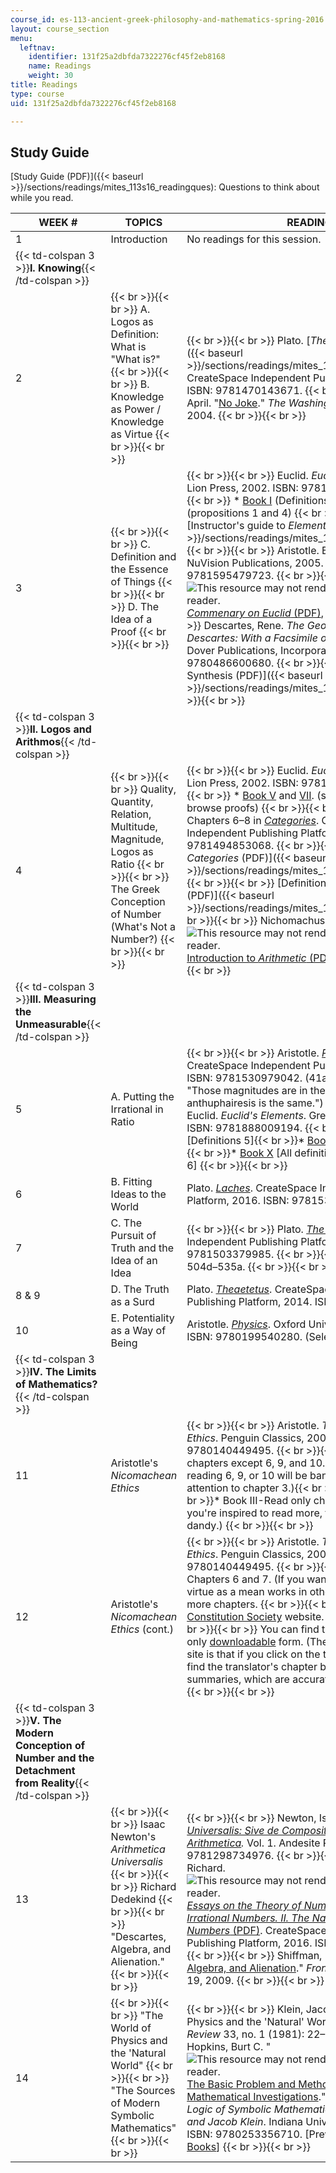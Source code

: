 ```yaml
---
course_id: es-113-ancient-greek-philosophy-and-mathematics-spring-2016
layout: course_section
menu:
  leftnav:
    identifier: 131f25a2dbfda7322276cf45f2eb8168
    name: Readings
    weight: 30
title: Readings
type: course
uid: 131f25a2dbfda7322276cf45f2eb8168

---
```


Study Guide
-----------

[Study Guide (PDF)]({{< baseurl >}}/sections/readings/mites_113s16_readingques): Questions to think about while you read.

| WEEK # | TOPICS | READINGS |
| --- | --- | --- |
| 1 | Introduction | No readings for this session. |
| {{< td-colspan 3 >}}**I. Knowing**{{< /td-colspan >}} |||
| 2 |  {{< br >}}{{< br >}} A. Logos as Definition: What is "What is?" {{< br >}}{{< br >}} B. Knowledge as Power / Knowledge as Virtue {{< br >}}{{< br >}}  |  {{< br >}}{{< br >}} Plato. [_The Meno by Plato_ (PDF)]({{< baseurl >}}/sections/readings/mites_113s16_meno). CreateSpace Independent Publishing Platform, 2012. ISBN: 9781470143671. {{< br >}}{{< br >}} Witt, April. "[No Joke](https://www.washingtonpost.com/archive/lifestyle/magazine/2004/10/24/no-joke/882986fd-53f1-4443-95f8-f4f265d38f61/)." _The Washington Post,_ October 24, 2004. {{< br >}}{{< br >}}  |
| 3 |  {{< br >}}{{< br >}} C. Definition and the Essence of Things {{< br >}}{{< br >}} D. The Idea of a Proof {{< br >}}{{< br >}}  |  {{< br >}}{{< br >}} Euclid. _Euclid's Elements_. Green Lion Press, 2002. ISBN: 9781888009194. {{< br >}}{{< br >}} *   [Book I](http://aleph0.clarku.edu/~djoyce/elements/bookI/defI1.html) (Definitions){{< br >}}*   [Book II](http://aleph0.clarku.edu/~djoyce/elements/bookII/bookII.html) (propositions 1 and 4) {{< br >}}{{< br >}} [Instructor's guide to _Elements_ (PDF)]({{< baseurl >}}/sections/readings/mites_113s16_instructguide). {{< br >}}{{< br >}} Aristotle. Book IV in [_Topics_](http://classics.mit.edu/Aristotle/topics.4.iv.html). NuVision Publications, 2005. ISBN: 9781595479723. {{< br >}}{{< br >}} Pappus. ![This resource may not render correctly in a screen reader.](/images/inacessible.gif)[_Commenary on Euclid_ (PDF)](http://www.ams.org/journals/bull/1931-37-07/S0002-9904-1931-05166-1/S0002-9904-1931-05166-1.pdf), Book I. {{< br >}}{{< br >}} Descartes, Rene. _The Geometry of René Descartes: With a Facsimile of the First Edition_. Dover Publications, Incorporation, 1954. ISBN: 9780486600680. {{< br >}}{{< br >}} [Analysis and Synthesis (PDF)]({{< baseurl >}}/sections/readings/mites_113s16_analysis) {{< br >}}{{< br >}}  |
| {{< td-colspan 3 >}}**II. Logos and Arithmos**{{< /td-colspan >}} |||
| 4 |  {{< br >}}{{< br >}} Quality, Quantity, Relation, Multitude, Magnitude, Logos as Ratio {{< br >}}{{< br >}} The Greek Conception of Number (What's Not a Number?) {{< br >}}{{< br >}}  |  {{< br >}}{{< br >}} Euclid. _Euclid's Elements_. Green Lion Press, 2002. ISBN: 9781888009194. {{< br >}}{{< br >}} *   [Book V](http://aleph0.clarku.edu/~djoyce/elements/bookV/bookV.html) and [VII](http://aleph0.clarku.edu/~djoyce/elements/bookVII/bookVII.html). (study definitions and browse proofs) {{< br >}}{{< br >}} Aristotle. Chapters 6–8 in [_Categories_](http://classics.mit.edu/Aristotle/categories.html). CreateSpace Independent Publishing Platform, 2013. ISBN: 9781494853068. {{< br >}}{{< br >}} [Summary of _Categories_ (PDF)]({{< baseurl >}}/sections/readings/mites_113s16_categoriessum) {{< br >}}{{< br >}} [Definitions of Arithmos and Unit (PDF)]({{< baseurl >}}/sections/readings/mites_113s16_arithmos) {{< br >}}{{< br >}} Nichomachus of Gerasa. ![This resource may not render correctly in a screen reader.](/images/inacessible.gif)[Introduction to _Arithmetic_ (PDF - 11.8MB)](http://ia600709.us.archive.org/27/items/NicomachusIntroToArithmetic/nicomachus-intro-to-arithmetic_no-ocr.pdf). {{< br >}}{{< br >}}  |
| {{< td-colspan 3 >}}**III. Measuring the Unmeasurable**{{< /td-colspan >}} |||
| 5 | A. Putting the Irrational in Ratio |  {{< br >}}{{< br >}} Aristotle. [_Prior Analytics_](http://classics.mit.edu/Aristotle/prior.html). CreateSpace Independent Publishing Platform, 2016. ISBN: 9781530979042. (41a, 50a. Topics 158b: "Those magnitudes are in the same ratio whose anthuphairesis is the same.") {{< br >}}{{< br >}} Euclid. _Euclid's Elements_. Green Lion Press, 2002. ISBN: 9781888009194. {{< br >}}{{< br >}} *   [Book V](http://aleph0.clarku.edu/~djoyce/elements/bookV/bookV.html) \[Definitions 5\]{{< br >}}*   [Book VII](http://aleph0.clarku.edu/~djoyce/elements/bookVII/bookVII.html) \[Propsitions 1, 2\]{{< br >}}*   [Book X](http://aleph0.clarku.edu/~djoyce/elements/bookX/bookX.html) \[All definitions, Propsitions 1–3, 5, 6\] {{< br >}}{{< br >}}  |
| 6 | B. Fitting Ideas to the World | Plato. _[Laches](http://www.gutenberg.org/ebooks/1584?msg=welcome_stranger)_. CreateSpace Independent Publishing Platform, 2016. ISBN: 9781536847628. |
| 7 | C. The Pursuit of Truth and the Idea of an Idea |  {{< br >}}{{< br >}} Plato. [_The Republic_](http://classics.mit.edu/Plato/republic.html). CreateSpace Independent Publishing Platform, 2014. ISBN: 9781503379985. {{< br >}}{{< br >}} *   Books VI–VII, 504d–535a. {{< br >}}{{< br >}}  |
| 8 & 9 | D. The Truth as a Surd | Plato. [_Theaetetus_](http://classics.mit.edu/Plato/theatu.html). CreateSpace Independent Publishing Platform, 2014. ISBN: 9781505227550. |
| 10 | E. Potentiality as a Way of Being | Aristotle. [_Physics_](http://classics.mit.edu/Aristotle/physics.html). Oxford University Press, 2008. ISBN: 9780199540280. (Selections) |
| {{< td-colspan 3 >}}**IV. The Limits of Mathematics?**{{< /td-colspan >}} |||
| 11 | Aristotle's _Nicomachean Ethics_ |  {{< br >}}{{< br >}} Aristotle. _The Nichomachean Ethics_. Penguin Classics, 2004. ISBN: 9780140449495. {{< br >}}{{< br >}} *   Book I-All chapters except 6, 9, and 10. (Anyone caught reading 6, 9, or 10 will be banished. Pay special attention to chapter 3.){{< br >}}*   Book II-Entire{{< br >}}*   Book III-Read only chapters 6, 7, and 11 (if you're inspired to read more, that would be both and dandy.) {{< br >}}{{< br >}}  |
| 12 | Aristotle's _Nicomachean Ethics_ (cont.) |  {{< br >}}{{< br >}} Aristotle. _The Nichomachean Ethics_. Penguin Classics, 2004. ISBN: 9780140449495. {{< br >}}{{< br >}} Book IV-Chapters 6 and 7. (If you want to see how the idea of virtue as a mean works in other virtues, then read more chapters. {{< br >}}{{< br >}} I recommend the [Constitution Society](http://www.constitution.org/ari/ethic_00.htm) website. Or [MIT's website](http://classics.mit.edu/Aristotle/nicomachaen.1.i.html). {{< br >}}{{< br >}} You can find the same translation in only [downloadable](http://nothingistic.org/library/aristotle/nicomachean/) form. (The nice thing about this site is that if you click on the table of contents, you find the translator's chapter by chapter one-page summaries, which are accurate and I think helpful. {{< br >}}{{< br >}}  |
| {{< td-colspan 3 >}}**V. The Modern Conception of Number and the Detachment from Reality**{{< /td-colspan >}} |||
| 13 |  {{< br >}}{{< br >}} Isaac Newton's _Arithmetica Universalis_ {{< br >}}{{< br >}} Richard Dedekind {{< br >}}{{< br >}} "Descartes, Algebra, and Alienation." {{< br >}}{{< br >}}  |  {{< br >}}{{< br >}} Newton, Isaac. _[Arithmetica Universalis: Sive de Compositione Et Resolutione Arithmetica](http://openlibrary.org/books/OL23375268M/Arithmetica_universalis)._ Vol. 1. Andesite Press, 2015. ISBN: 9781298734976. {{< br >}}{{< br >}} Dedekind, Richard. ![This resource may not render correctly in a screen reader.](/images/inacessible.gif)[_Essays on the Theory of Numbers: I. Continuity and Irrational Numbers. II. The Nature and Meaning of Numbers_ (PDF)](http://www.gutenberg.org/files/21016/21016-pdf.pdf?session_id=6871125646f4cb3d0d204d5cd40bc49547b5fd06). CreateSpace Independent Publishing Platform, 2016. ISBN: 9781534900974. {{< br >}}{{< br >}} Shiffman, Mark. "[Descartes, Algebra, and Alienation](http://www.frontporchrepublic.com/2009/06/algebra/)." _Front Porch Republic_, June 19, 2009. {{< br >}}{{< br >}}  |
| 14 |  {{< br >}}{{< br >}} "The World of Physics and the 'Natural World" {{< br >}}{{< br >}} "The Sources of Modern Symbolic Mathematics" {{< br >}}{{< br >}}  |  {{< br >}}{{< br >}} Klein, Jacob. "The World of Physics and the 'Natural' World." _The St. John's Review_ 33, no. 1 (1981): 22–34. {{< br >}}{{< br >}} Hopkins, Burt C. "![This resource may not render correctly in a screen reader.](/images/inacessible.gif)[The Basic Problem and Method of Klein's Mathematical Investigations](https://learning-modules.mit.edu/service/materials/groups/116463/files/721b8dbc-bf7d-4a1d-944d-88b8a67f3f72/link?errorRedirect=%2Fmaterials%2Findex.html)." In _The Origin of the Logic of Symbolic Mathematics: Edmund Husserl and Jacob Klein_. Indiana University Press, 2011. ISBN: 9780253356710. \[Preview with [Google Books](http://books.google.com/books?id=-e-Mn50Q0soC&pg=PA75=onepage)\] {{< br >}}{{< br >}}
